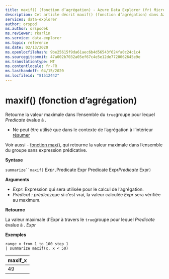 ```yaml
---
title: maxif() (fonction d’agrégation) - Azure Data Explorer (fr) Microsoft Docs
description: Cet article décrit maxif() (fonction d’agrégation) dans Azure Data Explorer.
services: data-explorer
author: orspod
ms.author: orspodek
ms.reviewer: rkarlin
ms.service: data-explorer
ms.topic: reference
ms.date: 02/13/2020
ms.openlocfilehash: 9be25615f9da61aec6b4d56543f624fa0c24c1c4
ms.sourcegitcommit: 47a002b7032a05ef67c4e5e12de7720062645e9e
ms.translationtype: MT
ms.contentlocale: fr-FR
ms.lasthandoff: 04/15/2020
ms.locfileid: "81512442"
---
```

# <a name="maxif-aggregation-function"></a>maxif() (fonction d’agrégation)

Retourne la valeur maximale dans l’ensemble du `true`groupe pour lequel *Predicate* évalue à .

* Ne peut être utilisé que dans le contexte de l’agrégation à l’intérieur [résumer](summarizeoperator.md)

Voir aussi - [fonction max(),](max-aggfunction.md) qui retourne la valeur maximale dans l’ensemble du groupe sans expression prédicative.

**Syntaxe**

`summarize``maxif(` *Expr*`,`Predicate Expr Predicate Expr*Predicate* Expr`)`

**Arguments**

* *Expr*: Expression qui sera utilisée pour le calcul de l’agrégation. 
* *Prédicat : prédicez*que si c’est vrai, la valeur calculée *Expr* sera vérifiée au maximum.

**Retourne**

La valeur maximale d’Expr à travers le `true`groupe pour lequel *Predicate* évalue à . *Expr*

**Exemples**

```kusto
range x from 1 to 100 step 1
| summarize maxif(x, x < 50)
```

|maxif_x|
|---|
|49|